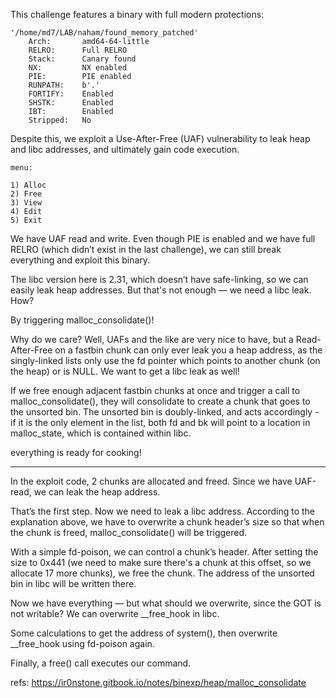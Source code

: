 This challenge features a binary with full modern protections:
```
'/home/md7/LAB/naham/found_memory_patched'
    Arch:       amd64-64-little
    RELRO:      Full RELRO
    Stack:      Canary found
    NX:         NX enabled
    PIE:        PIE enabled
    RUNPATH:    b'.'
    FORTIFY:    Enabled
    SHSTK:      Enabled
    IBT:        Enabled
    Stripped:   No
```
Despite this, we exploit a Use-After-Free (UAF) vulnerability to leak heap and libc addresses, and ultimately gain code execution.
```
menu:

1) Alloc
2) Free
3) View
4) Edit
5) Exit
```

We have UAF read and write. Even though PIE is enabled and we have full RELRO (which didn’t exist in the last challenge), we can still break everything and exploit this binary.

The libc version here is 2.31, which doesn’t have safe-linking, so we can easily leak heap addresses. But that's not enough — we need a libc leak. How?

By triggering malloc_consolidate()!


Why do we care? Well, UAFs and the like are very nice to have, but a Read-After-Free on a fastbin chunk can only ever leak you a heap address, as the singly-linked lists only use the fd pointer which points to another chunk (on the heap) or is NULL. We want to get a libc leak as well!

If we free enough adjacent fastbin chunks at once and trigger a call to malloc_consolidate(), they will consolidate to create a chunk that goes to the unsorted bin. The unsorted bin is doubly-linked, and acts accordingly - if it is the only element in the list, both fd and bk will point to a location in malloc_state,  which is contained within libc.


everything is ready for cooking!

--------

In the exploit code, 2 chunks are allocated and freed. Since we have UAF-read, we can leak the heap address.

That’s the first step. Now we need to leak a libc address. According to the explanation above, we have to overwrite a chunk header’s size so that when the chunk is freed, malloc_consolidate() will be triggered.

With a simple fd-poison, we can control a chunk’s header. After setting the size to 0x441 (we need to make sure there's a chunk at this offset, so we allocate 17 more chunks), we free the chunk. The address of the unsorted bin in libc will be written there.

Now we have everything — but what should we overwrite, since the GOT is not writable? We can overwrite __free_hook in libc.

Some calculations to get the address of system(), then overwrite __free_hook using fd-poison again.

Finally, a free() call executes our command.


refs:
https://ir0nstone.gitbook.io/notes/binexp/heap/malloc_consolidate